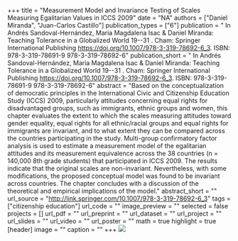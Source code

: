+++
title = "Measurement Model and Invariance Testing of Scales Measuring Egalitarian Values in ICCS 2009"
date = "NA"
authors = ["Daniel Miranda", "Juan-Carlos Castillo"]
publication_types = ["6"]
publication = " In Andrés Sandoval-Hernández, Maria Magdalena Isac & Daniel Miranda: Teaching Tolerance in a Globalized World 19--31 . Cham: Springer International Publishing https://doi.org/10.1007/978-3-319-78692-6_3. ISBN: 978-3-319-78691-9 978-3-319-78692-6"
publication_short = " In Andrés Sandoval-Hernández, Maria Magdalena Isac & Daniel Miranda: Teaching Tolerance in a Globalized World 19--31 . Cham: Springer International Publishing https://doi.org/10.1007/978-3-319-78692-6_3. ISBN: 978-3-319-78691-9 978-3-319-78692-6"
abstract = "Based on the conceptualization of democratic principles in the International Civic and Citizenship Education Study (ICCS) 2009, particularly attitudes concerning equal rights for disadvantaged groups, such as immigrants, ethnic groups and women, this chapter evaluates the extent to which the scales measuring attitudes toward gender equality, equal rights for all ethnic/racial groups and equal rights for immigrants are invariant, and to what extent they can be compared across the countries participating in the study. Multi-group confirmatory factor analysis is used to estimate a measurement model of the egalitarian attitudes and its measurement equivalence across the 38 countries (n = 140,000 8th grade students) that participated in ICCS 2009. The results indicate that the original scales are non-invariant. Nevertheless, with some modifications, the proposed conceptual model was found to be invariant across countries. The chapter concludes with a discussion of the theoretical and empirical implications of the model."
abstract_short = ""
url_source = "http://link.springer.com/10.1007/978-3-319-78692-6_3"
tags = ["citizenship education"]
url_code = ""
image_preview = ""
selected = false
projects = []
url_pdf = ""
url_preprint = ""
url_dataset = ""
url_project = ""
url_slides = ""
url_video = ""
url_poster = ""
math = true
highlight = true
[header]
image = ""
caption = ""
+++
![](https://media.springernature.com/w306/springer-static/cover-hires/book/978-3-319-78692-6)
